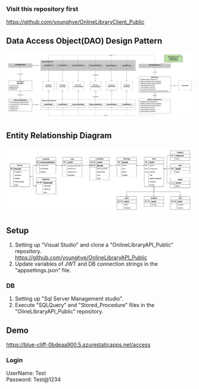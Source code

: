 ### Visit this repository first
https://github.com/younghye/OnlineLibraryClient_Public

## Data Access Object(DAO) Design Pattern
![DAO Pattern](https://github.com/younghye/OnlineLibraryAPI_Public/blob/9c8f64b1e82e4529fc73edaf8db348c8cb3f06df/DAO%20Pattern.jpg)

## Entity Relationship Diagram
![ERD](https://github.com/younghye/OnlineLibraryAPI_Public/blob/9c8f64b1e82e4529fc73edaf8db348c8cb3f06df/ERD.jpg)

## Setup
1. Setting up "Visual Studio" and clone a "OnlineLibraryAPI_Public" repository.<br />
https://github.com/younghye/OnlineLibraryAPI_Public
2. Update variables of JWT and DB connection strings in the "appsettings.json" file.
### DB
1. Setting up "Sql Server Management studio". 
2. Execute "SQLQuery" and "Stored_Procedure" files in the "OlineLibraryAPI_Public" repository.

## Demo
https://blue-cliff-0bdeaa900.5.azurestaticapps.net/access<br />

### Login 
UserName: Test<br /> 
Password: Test@1234 
